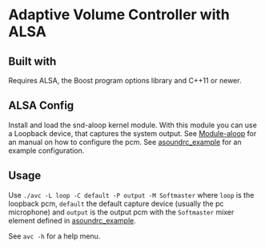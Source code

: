 # Adaptive Volume Controller with ALSA

## Built with
Requires ALSA, the Boost program options library and C++11 or newer.

## ALSA Config
Install and load the snd-aloop kernel module.  With this module you can use a Loopback device, that captures the system output. See [Module-aloop](https://www.alsa-project.org/main/index.php/Matrix:Module-aloop) for an manual on how to configure the pcm. See [asoundrc_example](https://github.com/mariusdr/avc/blob/master/asoundrc_example) for an example configuration.

## Usage
Use `./avc -L loop -C default -P output -M Softmaster` where `loop` is the loopback pcm, `default` the default capture device (usually the pc microphone) and `output` is the output pcm with the `Softmaster` mixer element defined in [asoundrc_example](https://github.com/mariusdr/avc/blob/master/asoundrc_example). 

See `avc -h` for a help menu. 
